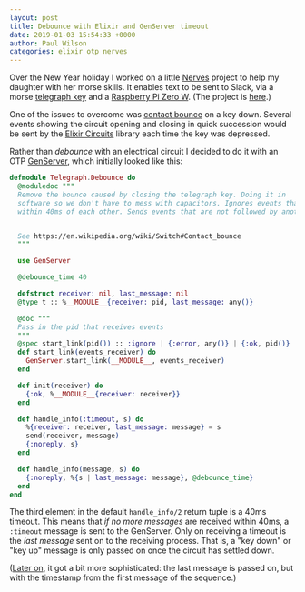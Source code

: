 ```yaml
---
layout: post
title: Debounce with Elixir and GenServer timeout
date: 2019-01-03 15:54:33 +0000
author: Paul Wilson
categories: elixir otp nerves
---
```


Over the New Year holiday I worked on a little [Nerves](https://nerves-project.org) project to help my daughter with her morse skills. It enables text to be sent to Slack, via a morse [telegraph key](https://en.wikipedia.org/wiki/Telegraph_key) and a [Raspberry Pi Zero W](https://www.raspberrypi.org/products/raspberry-pi-zero-w/). (The project is [here](https://github.com/paulanthonywilson/morsey).)

One of the issues to overcome was [contact bounce](https://en.wikipedia.org/wiki/Switch#Contact_bounce) on a key down. Several events showing the circuit opening and closing in quick succession would be sent by the [Elixir Circuits](https://github.com/elixir-circuits/circuits_gpio) library each time the key was depressed.

Rather than _debounce_ with an electrical circuit I decided to do it with an OTP [GenServer](https://hexdocs.pm/elixir/GenServer.html), which initially looked like this:

```elixir
defmodule Telegraph.Debounce do
  @moduledoc """
  Remove the bounce caused by closing the telegraph key. Doing it in
  software so we don't have to mess with capacitors. Ignores events that occur
  within 40ms of each other. Sends events that are not followed by another after 40 milliseconds.


  See https://en.wikipedia.org/wiki/Switch#Contact_bounce
  """

  use GenServer

  @debounce_time 40

  defstruct receiver: nil, last_message: nil
  @type t :: %__MODULE__{receiver: pid, last_message: any()}

  @doc """
  Pass in the pid that receives events
  """
  @spec start_link(pid()) :: :ignore | {:error, any()} | {:ok, pid()}
  def start_link(events_receiver) do
    GenServer.start_link(__MODULE__, events_receiver)
  end

  def init(receiver) do
    {:ok, %__MODULE__{receiver: receiver}}
  end

  def handle_info(:timeout, s) do
    %{receiver: receiver, last_message: message} = s
    send(receiver, message)
    {:noreply, s}
  end

  def handle_info(message, s) do
    {:noreply, %{s | last_message: message}, @debounce_time}
  end
end
```

The third element in the default `handle_info/2` return tuple is a 40ms timeout. This means that _if no more messages_ are received within 40ms, a `:timeout` message is sent to the GenServer. Only on receiving a timeout is the _last message_ sent on to the receiving process. That is, a "key down" or "key up" message is only passed on once the circuit has settled down.

([Later on](https://github.com/paulanthonywilson/morsey/blob/cc9f75b8b9cce67f3683f6ba0a97b10ba5aea06d/apps/telegraph/lib/telegraph/debounce.ex), it got a bit more sophisticated: the last message is passed on, but with the timestamp from the first message of the sequence.)

